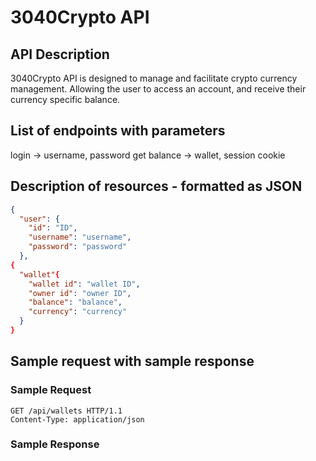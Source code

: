 # 3040Crypto API

## API Description
3040Crypto API is designed to manage and facilitate crypto currency management. Allowing the user to access an account, and receive their currency specific balance.

## List of endpoints with parameters
login -> username, password
get balance -> wallet, session cookie

## Description of resources - formatted as JSON

```JSON
{
  "user": {
    "id": "ID",
    "username": "username",
    "password": "password"
  },
{
  "wallet"{
    "wallet id": "wallet ID",
    "owner id": "owner ID",
    "balance": "balance",
    "currency": "currency" 
  }
}
```

## Sample request with sample response

### Sample Request

```http
GET /api/wallets HTTP/1.1
Content-Type: application/json
```

### Sample Response
